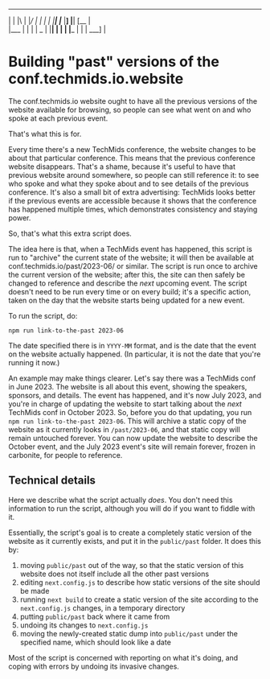 _    _ _  _ _  _  ___ ____  ___ _  _ ____  ___  ____ ____ ___ 
|    | |\ | |_/    |  |  |   |  |__| |___  |__] |__| [__   |  
|___ | | \| | \_   |  |__|   |  |  | |___  |    |  | ___]  |  

# Building "past" versions of the conf.techmids.io.website


The conf.techmids.io website ought to have all the previous versions of the website available for browsing, so people can see what went on and who spoke at each previous event.

That's what this is for.

Every time there's a new TechMids conference, the website changes to be about that particular conference. This means that the previous conference website disappears. That's a shame, because it's useful to have that previous website around somewhere, so people can still reference it: to see who spoke and what they spoke about and to see details of the previous conference. It's also a small bit of extra advertising: TechMids looks better if the previous events are accessible because it shows that the conference has happened multiple times, which demonstrates consistency and staying power.

So, that's what this extra script does.

The idea here is that, when a TechMids event has happened, this script is run to "archive" the current state of the website; it will then be available at conf.techmids.io/past/2023-06/ or similar. The script is run once to archive the current version of the website; after this, the site can then safely be changed to reference and describe the _next_ upcoming event. The script doesn't need to be run every time or on every build; it's a specific action, taken on the day that the website starts being updated for a new event.

To run the script, do:

`npm run link-to-the-past 2023-06`

The date specified there is in `YYYY-MM` format, and is the date that the event on the website actually happened. (In particular, it is not the date that you're running it now.)

An example may make things clearer. Let's say there was a TechMids conf in June 2023. The website is all about this event, showing the speakers, sponsors, and details. The event has happened, and it's now July 2023, and you're in charge of updating the website to start talking about the _next_ TechMids conf in October 2023. So, before you do that updating, you run `npm run link-to-the-past 2023-06`. This will archive a static copy of the website as it currently looks in `/past/2023-06`, and that static copy will remain untouched forever. You can now update the website to describe the October event, and the July 2023 event's site will remain forever, frozen in carbonite, for people to reference.

## Technical details

Here we describe what the script actually _does_. You don't need this information to run the script, although you will do if you want to fiddle with it.

Essentially, the script's goal is to create a completely static version of the website as it currently exists, and put it in the `public/past` folder. It does this by:

1. moving `public/past` out of the way, so that the static version of this website does not itself include all the other past versions
2. editing `next.config.js` to describe how static versions of the site should be made
3. running `next build` to create a static version of the site according to the `next.config.js` changes, in a temporary directory
4. putting `public/past` back where it came from
5. undoing its changes to `next.config.js`
6. moving the newly-created static dump into `public/past` under the specified name, which should look like a date

Most of the script is concerned with reporting on what it's doing, and coping with errors by undoing its invasive changes.

